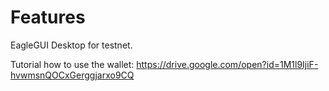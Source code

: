 # Features

EagleGUI Desktop for testnet.

Tutorial how to use the wallet: https://drive.google.com/open?id=1M1l9IjiF-hvwmsnQOCxGerggjarxo9CQ
